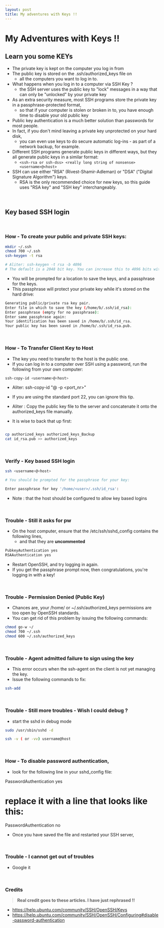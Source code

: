 ```yaml
---
layout: post
title: My adventures with Keys !!
---
```


# My Adventures with Keys !!

## Learn you some KEYs


- The private key is kept on the computer you log in from
- The public key is stored on the .ssh/authorized_keys file on
  - all the computers you want to log in to.
- What happens when you log in to a computer via SSH Key ?
  - the SSH server uses the public key to "lock" messages in a way that can only be "unlocked" by your private key 
- As an extra security measure, most SSH programs store the private key in a passphrase-protected format, 
  - so that if your computer is stolen or broken in to, you have enough time to disable your old public key
- Public key authentication is a much better solution than passwords for most people. 
- In fact, if you don't mind leaving a private key unprotected on your hard disk, 
  - you can even use keys to do secure automatic log-ins - as part of a network backup, for example. 
- Different SSH programs generate public keys in different ways, but they all generate public keys in a similar format:
  - ```<ssh-rsa or ssh-dss> <really long string of nonsense> <username>@<host>```
- SSH can use either "RSA" (Rivest-Shamir-Adleman) or "DSA" ("Digital Signature Algorithm") keys. 
  - RSA is the only recommended choice for new keys, so this guide uses "RSA key" and "SSH key" interchangeably.

<br />

## Key based SSH login

<br />

### How - To create your public and private SSH keys:

```bash
mkdir ~/.ssh
chmod 700 ~/.ssh
ssh-keygen -t rsa

# Aliter: ssh-keygen -t rsa -b 4096
# The default is a 2048 bit key. You can increase this to 4096 bits with the -b flag 
```

- You will be prompted for a location to save the keys, and a passphrase for the keys. 
- This passphrase will protect your private key while it's stored on the hard drive:

```bash
Generating public/private rsa key pair.
Enter file in which to save the key (/home/b/.ssh/id_rsa):
Enter passphrase (empty for no passphrase):
Enter same passphrase again:
Your identification has been saved in /home/b/.ssh/id_rsa.
Your public key has been saved in /home/b/.ssh/id_rsa.pub.
```

<br />

### How - To Transfer Client Key to Host

- The key you need to transfer to the host is the public one. 
- If you can log in to a computer over SSH using a password, run the following from your own computer:

```bash
ssh-copy-id <username>@<host>
```

- Aliter: ssh-copy-id "<username>@<host> -p <port_nr>"
- If you are using the standard port 22, you can ignore this tip.
- Aliter : Copy the public key file to the server and concatenate it onto the authorized_keys file manually. 

- It is wise to back that up first:

```bash

cp authorized_keys authorized_keys_Backup
cat id_rsa.pub >> authorized_keys
```

<br />

### Verify - Key based SSH login

```bash
ssh <username>@<host>

# You should be prompted for the passphrase for your key:

Enter passphrase for key '/home/<user>/.ssh/id_rsa':
```

- Note : that the host should be configured to allow key based logins

<br />

### Trouble - Still it asks for pw

- On the host computer, ensure that the /etc/ssh/sshd_config contains the following lines, 
  - and that they are **uncommented**

```bash
PubkeyAuthentication yes
RSAAuthentication yes
```

- Restart OpenSSH, and try logging in again. 
- If you get the passphrase prompt now, then congratulations, you're logging in with a key!

<br />

### Trouble - Permission Denied (Public Key)

- Chances are, your /home/<user> or ~/.ssh/authorized_keys permissions are too open by OpenSSH standards. 
- You can get rid of this problem by issuing the following commands:

```bash
chmod go-w ~/
chmod 700 ~/.ssh
chmod 600 ~/.ssh/authorized_keys
```

<br />

### Trouble - Agent admitted failure to sign using the key

- This error occurs when the ssh-agent on the client is not yet managing the key.
- Issue the following commands to fix: 

```bash
ssh-add
```

<br />

### Trouble - Still more troubles - Wish I could debug ?

- start the sshd in debug mode

```bash
sudo /usr/sbin/sshd -d

ssh -v ( or -vv) username@host
```

<br />

### How - To disable password authentication, 

- look for the following line in your sshd_config file:

PasswordAuthentication yes
# replace it with a line that looks like this:
PasswordAuthentication no

- Once you have saved the file and restarted your SSH server, 

<br />

### Trouble - I cannot get out of troubles

- Google it

<br />

### Credits

> **Real credit goes to these articles. I have just rephrased !!**

- https://help.ubuntu.com/community/SSH/OpenSSH/Keys
- https://help.ubuntu.com/community/SSH/OpenSSH/Configuring#disable-password-authentication
